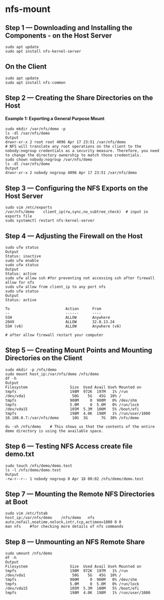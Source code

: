 # nfs-mount

## Step 1 — Downloading and Installing the Components - on the Host Server
```
sudo apt update
sudo apt install nfs-kernel-server
```
## On the Client
```
sudo apt update
sudo apt install nfs-common
```
## Step 2 — Creating the Share Directories on the Host
#### Example 1: Exporting a General Purpose Mount
```
sudo mkdir /var/nfs/demo -p
ls -dl /var/nfs/demo
Output
drwxr-xr-x 2 root root 4096 Apr 17 23:51 /var/nfs/demo
# NFS will translate any root operations on the client to the nobody:nogroup credentials as a security measure. Therefore, you need to change the directory ownership to match those credentials.
sudo chown nobody:nogroup /var/nfs/demo
ls -dl /var/nfs/demo
Output
drwxr-xr-x 2 nobody nogroup 4096 Apr 17 23:51 /var/nfs/demo
```
## Step 3 — Configuring the NFS Exports on the Host Server
```
sudo vim /etc/exports
/var/nfs/demo    client_ip(rw,sync,no_subtree_check)  # input in exports file
sudo systemctl restart nfs-kernel-server
```
## Step 4 — Adjusting the Firewall on the Host
```
sudo ufw status
Output
Status: inactive
sudo ufw enable
sudo ufw status
Output
Status: active
sudo ufw allow ssh #for preventing not accessing ssh after firewall allow for nfs 
sudo ufw allow from client_ip to any port nfs
sudo ufw status
Output
Status: active

To                         Action      From
--                         ------      ----
SSH                        ALLOW       Anywhere                 
2049                       ALLOW       32.0.13.24        
SSH (v6)                   ALLOW       Anywhere (v6)

# after allow firewall restart your computer
```
## Step 5 — Creating Mount Points and Mounting Directories on the Client
```
sudo mkdir -p /nfs/demo
sudo mount host_ip:/var/nfs/demo /nfs/demo
df -h
Output
Filesystem                   Size  Used Avail Use% Mounted on
tmpfs                        198M  972K  197M   1% /run
/dev/vda1                     50G    5G   45G  10% /
tmpfs                        900M     0  900M   0% /dev/shm
tmpfs                        5.0M     0  5.0M   0% /run/lock
/dev/vda15                   105M  5.3M  100M   5% /boot/efi
tmpfs                        198M  4.0K  198M   1% /run/user/1000
10.108.0.7:/var/nfs/demo      10G  3G      7G  30% /nfs/demo

du -sh /nfs/demo    # This shows us that the contents of the entire demo directory is using the available space.
```
## Step 6 — Testing NFS Access create file demo.txt
```
sudo touch /nfs/demo/demo.test
ls -l /nfs/demo/demo.test
Output
-rw-r--r-- 1 nobody nogroup 0 Apr 18 00:02 /nfs/demo/demo.test
```
## Step 7 — Mounting the Remote NFS Directories at Boot
```
sudo vim /etc/fstab
host_ip:/var/nfs/demo    /nfs/demo   nfs auto,nofail,noatime,nolock,intr,tcp,actimeo=1800 0 0
man nfs    #for checking more details of nfs commands
```
## Step 8 — Unmounting an NFS Remote Share
```
sudo umount /nfs/demo
df -h
Output
Filesystem                   Size  Used Avail Use% Mounted on
tmpfs                        198M  972K  197M   1% /run
/dev/vda1                     50G    5G   45G  10% /
tmpfs                        900M     0  900M   0% /dev/shm
tmpfs                        5.0M     0  5.0M   0% /run/lock
/dev/vda15                   105M  5.3M  100M   5% /boot/efi
tmpfs                        198M  4.0K  198M   1% /run/user/1000
```
